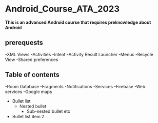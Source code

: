 # Android_Course_ATA_2023 #
**This is an advanced Android course that requires preknowledge about Android**

## prerequests ##

-XML Views
-Activities
-Intent
-Activity Result Launcher
-Menus
-Recycle View
-Shared preferences

## Table of contents ##
-Room Database
-Fragments
-Notifications
-Services
-Firebase
-Web services
-Google maps
* Bullet list
    * Nested bullet
        * Sub-nested bullet etc
* Bullet list item 2
